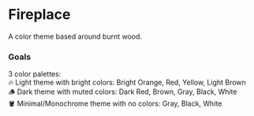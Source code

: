 # Fireplace
A color theme based around burnt wood.

### Goals
<p>
  3 color palettes:<br>
  🔥  Light theme with bright colors: Bright Orange, Red, Yellow, Light Brown<br>
  🪵  Dark theme with muted colors: Dark Red, Brown, Gray, Black, White<br>
  🪣  Minimal/Monochrome theme with no colors: Gray, Black, White<br>
</p>
